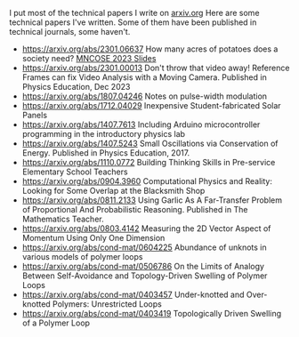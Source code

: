 I put most of the technical papers I write on [arxiv.org](https://arxiv.org/search/physics?searchtype=author&query=Moore,+N+T) Here are some technical papers I've written.  Some of them have been published in technical journals, some haven't.  

- <https://arxiv.org/abs/2301.06637> How many acres of potatoes does a society need? [MNCOSE 2023 Slides](./notes/MN_COSE_2023/summary.md)
- <https://arxiv.org/abs/2301.00013> Don't throw that video away! Reference Frames can fix Video Analysis with a Moving Camera. Published in Physics Education, Dec 2023 
- <https://arxiv.org/abs/1807.04246> Notes on pulse-width modulation
- <https://arxiv.org/abs/1712.04029> Inexpensive Student-fabricated Solar Panels
- <https://arxiv.org/abs/1407.7613> Including Arduino microcontroller programming in the introductory physics lab
- <https://arxiv.org/abs/1407.5243> Small Oscillations via Conservation of Energy. Published in Physics Education, 2017.
- <https://arxiv.org/abs/1110.0772> Building Thinking Skills in Pre-service Elementary School Teachers
- <https://arxiv.org/abs/0904.3960> Computational Physics and Reality: Looking for Some Overlap at the Blacksmith Shop
- <https://arxiv.org/abs/0811.2133> Using Garlic As A Far-Transfer Problem of Proportional And Probabilistic Reasoning. Published in The Mathematics Teacher.
- <https://arxiv.org/abs/0803.4142> Measuring the 2D Vector Aspect of Momentum Using Only One Dimension
- <https://arxiv.org/abs/cond-mat/0604225> Abundance of unknots in various models of polymer loops
- <https://arxiv.org/abs/cond-mat/0506786> On the Limits of Analogy Between Self-Avoidance and Topology-Driven Swelling of Polymer Loops
- <https://arxiv.org/abs/cond-mat/0403457> Under-knotted and Over-knotted Polymers: Unrestricted Loops
- <https://arxiv.org/abs/cond-mat/0403419> Topologically Driven Swelling of a Polymer Loop

